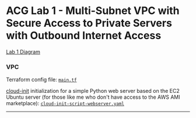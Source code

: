 # ACG Lab 1 - Multi-Subnet VPC with Secure Access to Private Servers with Outbound Internet Access

[Lab 1 Diagram](ACG-Lab1.png)

### VPC 
Terraform config file: [`main.tf`](main.tf)

[cloud-init](https://learn.hashicorp.com/tutorials/terraform/cloud-init) initialization for a simple Python web server based on the EC2 Ubuntu server (for those like me who don't have access to the AWS AMI marketplace):
[`cloud-init-script-webserver.yaml`](cloud-init-script-webserver.yaml)

---

